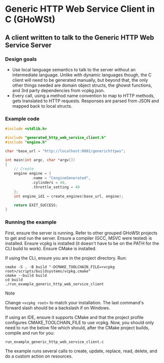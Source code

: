 # Generic HTTP Web Service Client in C (GHoWSt)

## A client written to talk to the Generic HTTP Web Service Server

### Design goals

- Use local language semantics to talk to the server without an intermediate
  language. Unlike with dynamic languages though, the C client will need to be
  generated manually, but beyond that, the only other things needed are domain
  object structs, the ghowst functions, and 3rd party dependencies from
  vcpkg.json.
- Every call, using a method name convention to map to HTTP methods, gets
  translated to HTTP requests. Responses are parsed from JSON and mapped back to
  local structs.

### Example code

```c
#include <stdlib.h>

#include "generated_http_web_service_client.h"
#include "engine.h"

char *base_url = "http://localhost:8081/generichttpws";

int main(int argc, char *argv[])
{
    // Create
    engine engine = {
            .name = "CengineGenerated",
            .cylinders = 44,
            .throttle_setting = 49
    };
    int engine_id1 = create_engines(base_url, engine);

    return EXIT_SUCCESS;
}
```

### Running the example

First, ensure the server is running. Refer to other grouped GHoWSt projects to
get and run the server. Ensure a compiler (GCC, MSVC were tested) is installed.
Ensure vcpkg is installed (it doesn't have to be on the PATH for the CLI build
to work). Ensure CMake is installed.

If using the CLI, ensure you are in the project directory. Run:

```
cmake -S . -B build "-DCMAKE_TOOLCHAIN_FILE=<vcpkg root>/scripts/buildsystems/vcpkg.cmake"
cmake --build build
cd build
./run_example_generic_http_web_service_client
```

> [!NOTE]
> Change `<vcpkg root>` to match your installation. The last command's forward slash should be a backslash if on Windows.

If using an IDE, ensure it supports CMake and that the project profile
configures CMAKE_TOOLCHAIN_FILE to use vcpkg. Now, you should only need to run
the below file which should, after the CMake project builds, compile and run for
you:

`run_example_generic_http_web_service_client.c`

The example runs several calls to create, update, replace, read, delete, and do
a custom action on resources.
